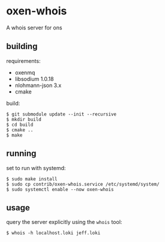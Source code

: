# oxen-whois

A whois server for ons


## building

requirements:

* oxenmq
* libsodium 1.0.18
* nlohmann-json 3.x
* cmake

build:

    $ git submodule update --init --recursive
    $ mkdir build 
    $ cd build
    $ cmake ..
    $ make
    
## running

set to run with systemd:

    $ sudo make install
    $ sudo cp contrib/oxen-whois.service /etc/systemd/system/
    $ sudo systemctl enable --now oxen-whois
    
    
## usage

query the server explicitly using the `whois` tool:

    $ whois -h localhost.loki jeff.loki
    

